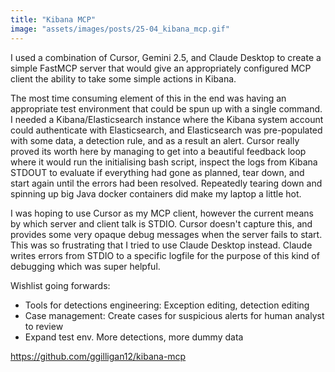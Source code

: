 ```yaml
---
title: "Kibana MCP"
image: "assets/images/posts/25-04_kibana_mcp.gif"
---
```

I used a combination of Cursor, Gemini 2.5, and Claude Desktop to create a simple FastMCP server that would give an appropriately configured MCP client the ability to take some simple actions in Kibana.

The most time consuming element of this in the end was having an appropriate test environment that could be spun up with a single command. I needed a Kibana/Elasticsearch instance where the Kibana system account could authenticate with Elasticsearch, and Elasticsearch was pre-populated with some data, a detection rule, and as a result an alert. Cursor really proved its worth here by managing to get into a beautiful feedback loop where it would run the initialising bash script, inspect the logs from Kibana STDOUT to evaluate if everything had gone as planned, tear down, and start again until the errors had been resolved. Repeatedly tearing down and spinning up big Java docker containers did make my laptop a little hot.

I was hoping to use Cursor as my MCP client, however the current means by which server and client talk is STDIO. Cursor doesn't capture this, and provides some very opaque debug messages when the server fails to start. This was so frustrating that I tried to use Claude Desktop instead. Claude writes errors from STDIO to a specific logfile for the purpose of this kind of debugging which was super helpful.

Wishlist going forwards:
- Tools for detections engineering: Exception editing, detection editing
- Case management: Create cases for suspicious alerts for human analyst to review
- Expand test env. More detections, more dummy data

<a href="https://github.com/ggilligan12/kibana-mcp">https://github.com/ggilligan12/kibana-mcp</a>